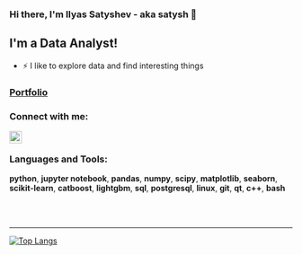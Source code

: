 ### Hi there, I'm Ilyas Satyshev - aka satysh 👋

## I'm a Data Analyst!
- ⚡ I like to explore data and find interesting things 

### [Portfolio](https://github.com/satysh/portfolio.git)

### Connect with me:
[<img align="left" alt="satysh | Telegram" width="22px" src="https://encrypted-tbn0.gstatic.com/images?q=tbn:ANd9GcS_dbOUeCrOBe-mkfGD-fEjQNECJrkromWTYg&s" />][telegram]

<br />

### Languages and Tools:
**python**, **jupyter notebook**, **pandas**, **numpy**, **scipy**, **matplotlib**, **seaborn**, 
**scikit-learn**,  **catboost**, **lightgbm**, **sql**, **postgresql**, 
**linux**, **git**, **qt**, **c++**, **bash**

<br />
<br />

---

<!-- <img align="left" alt="codeSTACKr's Github Stats" src="https://github-readme-stats.vercel.app/api?username=satysh&show_icons=true&hide_border=true" /> -->

[![Top Langs](https://github-readme-stats.vercel.app/api/top-langs/?username=satysh&hide=makefile,cmake,qmake,glsl)](https://github.com/anuraghazra/github-readme-stats)

[telegram]: https://t.me/Satyshevi

